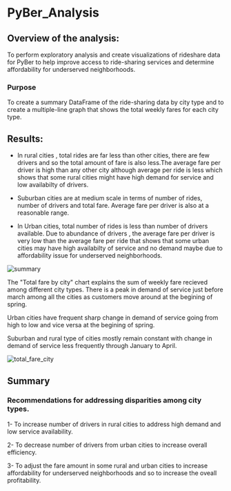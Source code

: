 # PyBer_Analysis
## Overview of the analysis:
To perform exploratory analysis and create visualizations of rideshare data for PyBer to help improve access to ride-sharing services and determine affordability for underserved neighborhoods. 
### Purpose
To create a summary DataFrame of the ride-sharing data by city type and to create a multiple-line graph that shows the total weekly fares for each city type.
## Results:
- In rural cities , total rides are far less than other cities, there are few drivers and so the total amount of fare is also less.The average fare per driver is high than any       other city although average per ride is less which shows that some rural cities might have high demand for service and low availabilty of drivers.

- Suburban cities are at medium scale in terms of number of rides, number of drivers and total fare. Average fare per driver is also at a reasonable range.

- In Urban cities, total number of rides is less than number of drivers available. Due to abundance of drivers , the average fare per driver is very low than the average fare       per ride that shows that some urban cities may have high availabilty of service and no demand maybe due to affordability issue for underserved neighborhoods. 

![summary](https://user-images.githubusercontent.com/84524153/125146829-00819100-e0f6-11eb-8b17-96e5ee6454d2.png)

The "Total fare by city" chart explains the sum of weekly fare recieved among different city types. There is a peak in demand of service just before march among all the cities as customers move around at the begining of spring.

Urban cities have frequent sharp change in demand of service going from high to low and vice versa at the begining of spring.

Suburban and rural type of cities mostly remain constant with change in demand of service less frequently through January to April.

![total_fare_city](https://user-images.githubusercontent.com/84524153/125146831-04adae80-e0f6-11eb-8e6a-f41225f4fc6b.png)

## Summary
### Recommendations for addressing disparities among city types.

1- To increase number of drivers in rural cities to address high demand and low service availability.

2- To decrease number of drivers from urban cities to increase overall  efficiency.

3- To adjust the fare amount in some rural and urban cities to increase affordability for underserved neighborhoods and so to increase the oveall profitability.
